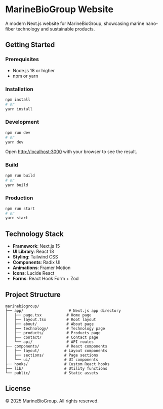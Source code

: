 # MarineBioGroup Website

A modern Next.js website for MarineBioGroup, showcasing marine nano-fiber technology and sustainable products.

## Getting Started

### Prerequisites
- Node.js 18 or higher
- npm or yarn

### Installation

```bash
npm install
# or
yarn install
```

### Development

```bash
npm run dev
# or
yarn dev
```

Open [http://localhost:3000](http://localhost:3000) with your browser to see the result.

### Build

```bash
npm run build
# or
yarn build
```

### Production

```bash
npm run start
# or
yarn start
```

## Technology Stack

- **Framework**: Next.js 15
- **UI Library**: React 18
- **Styling**: Tailwind CSS
- **Components**: Radix UI
- **Animations**: Framer Motion
- **Icons**: Lucide React
- **Forms**: React Hook Form + Zod

## Project Structure

```
marinebiogroup/
├── app/                    # Next.js app directory
│   ├── page.tsx           # Home page
│   ├── layout.tsx         # Root layout
│   ├── about/             # About page
│   ├── technology/        # Technology page
│   ├── products/          # Products page
│   ├── contact/           # Contact page
│   └── api/               # API routes
├── components/            # React components
│   ├── layout/           # Layout components
│   ├── sections/         # Page sections
│   └── ui/               # UI components
├── hooks/                # Custom React hooks
├── lib/                  # Utility functions
└── public/               # Static assets
```

## License

© 2025 MarineBioGroup. All rights reserved.
